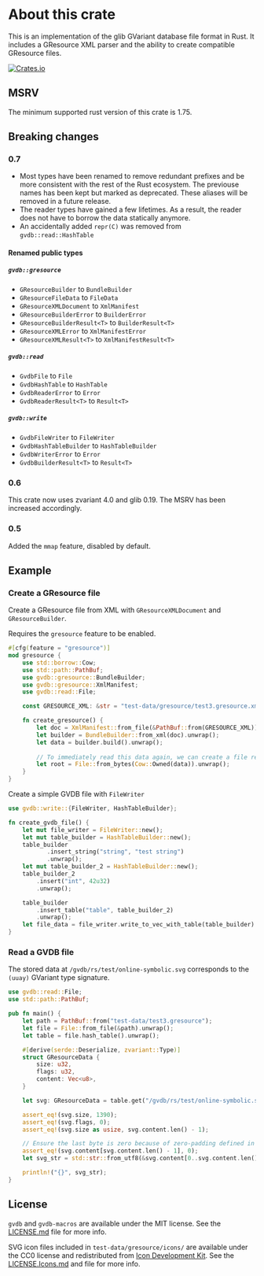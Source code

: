 # About this crate

This is an implementation of the glib GVariant database file format in Rust. It includes a GResource XML parser and the ability to create compatible GResource files.

[![Crates.io](https://img.shields.io/crates/v/gvdb)](https://crates.io/crates/gvdb)

## MSRV

The minimum supported rust version of this crate is 1.75.

## Breaking changes

### 0.7

- Most types have been renamed to remove redundant prefixes and be more consistent with the rest of the Rust ecosystem. The previouse names has been kept but marked as deprecated. These aliases will be removed in a future release.
- The reader types have gained a few lifetimes. As a result, the reader does not have to borrow the data statically anymore.
- An accidentally added `repr(C)` was removed from `gvdb::read::HashTable`

#### Renamed public types

##### `gvdb::gresource`

- `GResourceBuilder` to `BundleBuilder`
- `GResourceFileData` to `FileData`
- `GResourceXMLDocument` to `XmlManifest`
- `GResourceBuilderError` to `BuilderError`
- `GResourceBuilderResult<T>` to `BuilderResult<T>`
- `GResourceXMLError` to `XmlManifestError`
- `GResourceXMLResult<T>` to `XmlManifestResult<T>`

##### `gvdb::read`

- `GvdbFile` to `File`
- `GvdbHashTable` to `HashTable`
- `GvdbReaderError` to `Error`
- `GvdbReaderResult<T>` to `Result<T>`

##### `gvdb::write`

- `GvdbFileWriter` to `FileWriter`
- `GvdbHashTableBuilder` to `HashTableBuilder`
- `GvdbWriterError` to `Error`
- `GvdbBuilderResult<T>` to `Result<T>`

### 0.6

This crate now uses zvariant 4.0 and glib 0.19. The MSRV has been increased accordingly.

### 0.5

Added the `mmap` feature, disabled by default.

## Example

### Create a GResource file

Create a GResource file from XML with `GResourceXMLDocument` and `GResourceBuilder`.

Requires the `gresource` feature to be enabled.

```rust
#[cfg(feature = "gresource")]
mod gresource {
    use std::borrow::Cow;
    use std::path::PathBuf;
    use gvdb::gresource::BundleBuilder;
    use gvdb::gresource::XmlManifest;
    use gvdb::read::File;

    const GRESOURCE_XML: &str = "test-data/gresource/test3.gresource.xml";

    fn create_gresource() {
        let doc = XmlManifest::from_file(&PathBuf::from(GRESOURCE_XML)).unwrap();
        let builder = BundleBuilder::from_xml(doc).unwrap();
        let data = builder.build().unwrap();
        
        // To immediately read this data again, we can create a file reader from the data
        let root = File::from_bytes(Cow::Owned(data)).unwrap();
    }
}
```

Create a simple GVDB file with `FileWriter`

```rust
use gvdb::write::{FileWriter, HashTableBuilder};

fn create_gvdb_file() {
    let mut file_writer = FileWriter::new();
    let mut table_builder = HashTableBuilder::new();
    table_builder
           .insert_string("string", "test string")
           .unwrap();
    let mut table_builder_2 = HashTableBuilder::new();
    table_builder_2
        .insert("int", 42u32)
        .unwrap();

    table_builder
        .insert_table("table", table_builder_2)
        .unwrap();
    let file_data = file_writer.write_to_vec_with_table(table_builder).unwrap();
}
```

### Read a GVDB file

The stored data at `/gvdb/rs/test/online-symbolic.svg` corresponds to the `(uuay)` GVariant type signature.

```rust
use gvdb::read::File;
use std::path::PathBuf;

pub fn main() {
    let path = PathBuf::from("test-data/test3.gresource");
    let file = File::from_file(&path).unwrap();
    let table = file.hash_table().unwrap();

    #[derive(serde::Deserialize, zvariant::Type)]
    struct GResourceData {
        size: u32,
        flags: u32,
        content: Vec<u8>,
    }

    let svg: GResourceData = table.get("/gvdb/rs/test/online-symbolic.svg").unwrap();

    assert_eq!(svg.size, 1390);
    assert_eq!(svg.flags, 0);
    assert_eq!(svg.size as usize, svg.content.len() - 1);

    // Ensure the last byte is zero because of zero-padding defined in the format
    assert_eq!(svg.content[svg.content.len() - 1], 0);
    let svg_str = std::str::from_utf8(&svg.content[0..svg.content.len() - 1]).unwrap();

    println!("{}", svg_str);
}
```

## License

`gvdb` and `gvdb-macros` are available under the MIT license. See the [LICENSE.md](./LICENSE.md) file for more info.

SVG icon files included in `test-data/gresource/icons/` are available under the CC0 license and redistributed from [Icon Development Kit](https://gitlab.gnome.org/Teams/Design/icon-development-kit). See the [LICENSE.Icons.md](./LICENSE.Icons.md) and file for more info.
